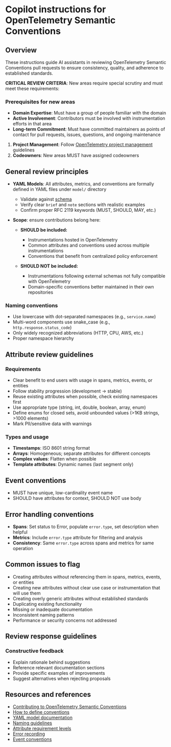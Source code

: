 # Copilot instructions for OpenTelemetry Semantic Conventions

## Overview
These instructions guide AI assistants in reviewing OpenTelemetry Semantic Conventions
pull requests to ensure consistency, quality, and adherence to established standards.

**CRITICAL REVIEW CRITERIA**: New areas require special scrutiny and must meet these requirements:

### Prerequisites for new areas
- **Domain Expertise**: Must have a group of people familiar with the domain
- **Active Involvement**: Contributors must be involved with instrumentation efforts in that area
- **Long-term Commitment**: Must have committed maintainers as points of contact for pull requests, issues, questions, and ongoing maintenance
1. **Project Management**: Follow [OpenTelemetry project management](https://github.com/open-telemetry/community/blob/main/project-management.md) guidelines
2. **Codeowners**: New areas MUST have assigned codeowners

## General review principles
- **YAML Models**: All attributes, metrics, and conventions are formally defined in YAML files under `model/` directory
  - Validate against [schema](https://github.com/open-telemetry/weaver/blob/main/schemas/semconv.schema.json)
  - Verify clear `brief` and `note` sections with realistic examples
  - Confirm proper RFC 2119 keywords (MUST, SHOULD, MAY, etc.)

- **Scope**: ensure contributions belong here:
  - **SHOULD be included:**
    - Instrumentations hosted in OpenTelemetry
    - Common attributes and conventions used across multiple instrumentations
    - Conventions that benefit from centralized policy enforcement

  - **SHOULD NOT be included:**
    - Instrumentations following external schemas not fully compatible with OpenTelemetry
    - Domain-specific conventions better maintained in their own repositories

### Naming conventions
- Use lowercase with dot-separated namespaces (e.g., `service.name`)
- Multi-word components use snake_case (e.g., `http.response.status_code`)
- Only widely recognized abbreviations (HTTP, CPU, AWS, etc.)
- Proper namespace hierarchy

## Attribute review guidelines

### Requirements
- Clear benefit to end users with usage in spans, metrics, events, or entities
- Follow stability progression (development → stable)
- Reuse existing attributes when possible, check existing namespaces first
- Use appropriate type (string, int, double, boolean, array, enum)
- Define enums for closed sets, avoid unbounded values (>1KB strings, >1000 elements)
- Mark PII/sensitive data with warnings

### Types and usage
- **Timestamps**: ISO 8601 string format
- **Arrays**: Homogeneous; separate attributes for different concepts
- **Complex values**: Flatten when possible
- **Template attributes**: Dynamic names (last segment only)

## Event conventions
- MUST have unique, low-cardinality event name
- SHOULD have attributes for context, SHOULD NOT use body

## Error handling conventions
- **Spans**: Set status to Error, populate `error.type`, set description when helpful
- **Metrics**: Include `error.type` attribute for filtering and analysis
- **Consistency**: Same `error.type` across spans and metrics for same operation

## Common issues to flag

- Creating attributes without referencing them in spans, metrics, events, or entities
- Creating new attributes without clear use case or instrumentation that will use them
- Creating overly generic attributes without established standards
- Duplicating existing functionality
- Missing or inadequate documentation
- Inconsistent naming patterns
- Performance or security concerns not addressed

## Review response guidelines

### Constructive feedback

- Explain rationale behind suggestions
- Reference relevant documentation sections
- Provide specific examples of improvements
- Suggest alternatives when rejecting proposals

## Resources and references

- [Contributing to OpenTelemetry Semantic Conventions](../CONTRIBUTING.md)
- [How to define conventions](../docs/general/how-to-define-semantic-conventions.md)
- [YAML model documentation](../model/README.md)
- [Naming guidelines](../docs/general/naming.md)
- [Attribute requirement levels](../docs/general/attribute-requirement-level.md)
- [Error recording](../docs/general/recording-errors.md)
- [Event conventions](../docs/general/events.md)
